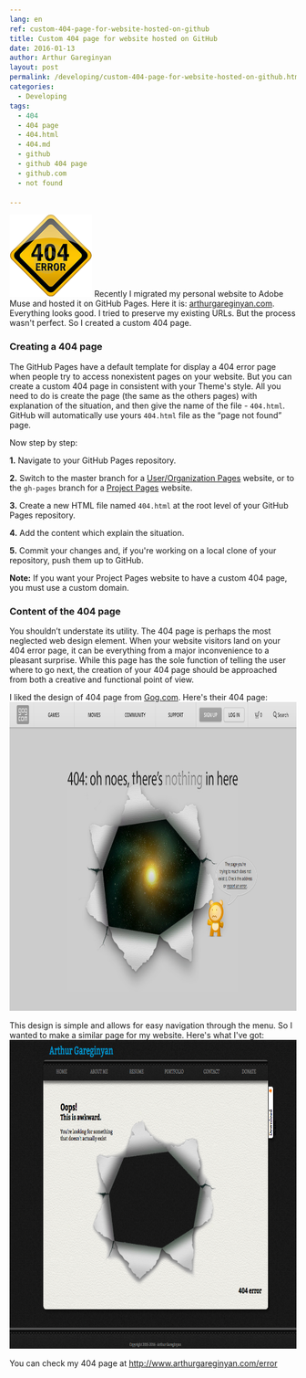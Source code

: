 ```yaml
---
lang: en
ref: custom-404-page-for-website-hosted-on-github
title: Custom 404 page for website hosted on GitHub
date: 2016-01-13
author: Arthur Gareginyan
layout: post
permalink: /developing/custom-404-page-for-website-hosted-on-github.html
categories:
  - Developing
tags:
  - 404
  - 404 page
  - 404.html
  - 404.md
  - github
  - github 404 page
  - github.com
  - not found

---
```


![thumb](/images/custom-404-page-for-website-hosted-on-github/404-error-icon.png)
Recently I migrated my personal website to Adobe Muse and hosted it on GitHub Pages. Here it is: <a href="http://www.arthurgareginyan.com" target="_blank">arthurgareginyan.com</a>. Everything looks good. I tried to preserve my existing URLs. But the process wasn't perfect. So I created a custom 404 page. 
 

### Creating a 404 page

The GitHub Pages have a default template for display a 404 error page when people try to access nonexistent pages on your website. But you can create a custom 404 page in consistent with your Theme's style. All you need to do is create the page (the same as the others pages) with explanation of the situation, and then give the name of the file - `404.html`. GitHub will automatically use yours `404.html` file as the “page not found” page.

Now step by step:

**1.** Navigate to your GitHub Pages repository.

**2.** Switch to the master branch for a <a href="https://help.github.com/articles/user-organization-and-project-pages/#user--organization-pages" target="_blank">User/Organization Pages</a> website, or to the `gh-pages` branch for a <a href="https://help.github.com/articles/user-organization-and-project-pages/#project-pages" target="_blank">Project Pages</a> website.

**3.** Create a new HTML file named `404.html` at the root level of your GitHub Pages repository.

**4.** Add the content which explain the situation.

**5.** Commit your changes and, if you're working on a local clone of your repository, push them up to GitHub.

**Note:** If you want your Project Pages website to have a custom 404 page, you must use a custom domain.


### Content of the 404 page

You shouldn’t understate its utility. The 404 page is perhaps the most neglected web design element. When your website visitors land on your 404 error page, it can be everything from a major inconvenience to a pleasant surprise. While this page has the sole function of telling the user where to go next, the creation of your 404 page should be approached from both a creative and functional point of view.

I liked the design of 404 page from <a href="http://www.gog.com/error/404" target="_blank">Gog.com</a>. Here's their 404 page:
<img src="/images/custom-404-page-for-website-hosted-on-github/404-example.png" alt="static contact form" width="1024" height="541" />

This design is simple and allows for easy navigation through the menu. So I wanted to make a similar page for my website. Here's what I've got:
<img src="/images/custom-404-page-for-website-hosted-on-github/404.png" alt="static contact form" width="1024" height="541" />

You can check my 404 page at <a href="http://www.arthurgareginyan.com/error" target="_blank">http://www.arthurgareginyan.com/error</a>
